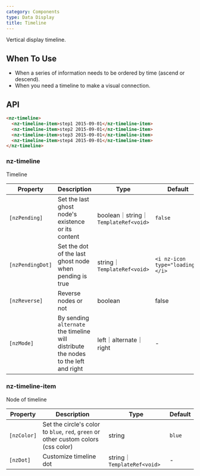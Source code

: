 ```yaml
---
category: Components
type: Data Display
title: Timeline
---
```


Vertical display timeline.

## When To Use

- When a series of information needs to be ordered by time (ascend or descend).
- When you need a timeline to make a visual connection.

## API

```html
<nz-timeline>
  <nz-timeline-item>step1 2015-09-01</nz-timeline-item>
  <nz-timeline-item>step2 2015-09-01</nz-timeline-item>
  <nz-timeline-item>step3 2015-09-01</nz-timeline-item>
  <nz-timeline-item>step4 2015-09-01</nz-timeline-item>
</nz-timeline>
```

### nz-timeline

Timeline

| Property | Description | Type | Default |
| -------- | ----------- | ---- | ------- |
| `[nzPending]` | Set the last ghost node's existence or its content | boolean｜string｜`TemplateRef<void>` | `false` |
| `[nzPendingDot]` | Set the dot of the last ghost node when pending is true | string｜`TemplateRef<void>` | `<i nz-icon type="loading"></i>` |
| `[nzReverse]` | Reverse nodes or not | boolean | false |
| `[nzMode]` | By sending `alternate` the timeline will distribute the nodes to the left and right | left｜alternate｜right | - |

### nz-timeline-item

Node of timeline

| Property | Description | Type | Default |
| -------- | ----------- | ---- | ------- |
| `[nzColor]` | Set the circle's color to `blue`, `red`, `green` or other custom colors (css color) | string | `blue` |
| `[nzDot]` | Customize timeline dot | string｜`TemplateRef<void>` | - |
